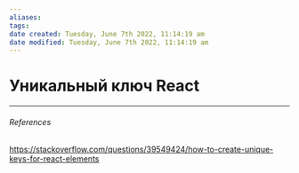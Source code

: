 ```yaml
---
aliases: 
tags: 
date created: Tuesday, June 7th 2022, 11:14:19 am
date modified: Tuesday, June 7th 2022, 11:14:19 am
---
```


# Уникальный ключ React

---

###### References
https://stackoverflow.com/questions/39549424/how-to-create-unique-keys-for-react-elements